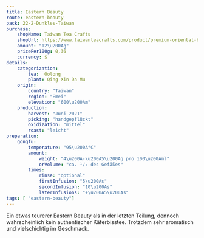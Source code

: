 ```yaml
---
title: Eastern Beauty
route: eastern-beauty
pack: 22-2-Dunkles-Taiwan
purchase:
    shopName: Taiwan Tea Crafts
    shopUrl: https://www.taiwanteacrafts.com/product/premium-oriental-beauty-oolong-tea/?attribute_pa_weight=250-g-8-82-oz-save-20&v=3a52f3c22ed6
    amount: "12\u200Ag"
    pricePer100g: 0,36
    currency: $
details:
    categorization:
        tea:  Oolong
        plant: Qing Xin Da Mu
    origin:
        country: "Taiwan"
        region: "Emei"
        elevation: "600\u200Am"
    production:
        harvest: "Juni 2021"
        picking: "handgepflückt"
        oxidization: "mittel"
        roast: "leicht"
preparation:
    gongfu:
        temperature: "95\u200A°C"
        amount:
            weight: "4\u200A-\u200A5\u200Ag pro 100\u200Aml"
            orVolume: "ca. ¹/₃ des Gefäßes"
        times:
            rinse: "optional"
            firstInfusion: "5\u200As"
            secondInfusion: "10\u200As"
            laterInfusions: "+\u200A5\u200As"
tags: [ "eastern-beauty"]
---
```

Ein etwas teurerer Eastern Beauty als in der letzten Teilung, dennoch wahrscheinlich kein authentischer Käferbisstee. Trotzdem sehr aromatisch und vielschichtig im Geschmack.